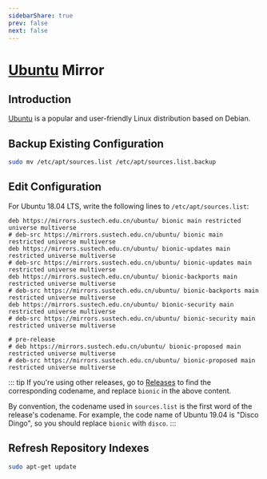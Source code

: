 ```yaml
---
sidebarShare: true
prev: false
next: false
---
```


# [Ubuntu](/ubuntu/) Mirror

## Introduction

[Ubuntu](https://ubuntu.com/) is a popular and user-friendly Linux distribution based on Debian.

## Backup Existing Configuration

``` sh
sudo mv /etc/apt/sources.list /etc/apt/sources.list.backup
```

## Edit Configuration

For Ubuntu 18.04 LTS, write the following lines to `/etc/apt/sources.list`:

```
deb https://mirrors.sustech.edu.cn/ubuntu/ bionic main restricted universe multiverse
# deb-src https://mirrors.sustech.edu.cn/ubuntu/ bionic main restricted universe multiverse
deb https://mirrors.sustech.edu.cn/ubuntu/ bionic-updates main restricted universe multiverse
# deb-src https://mirrors.sustech.edu.cn/ubuntu/ bionic-updates main restricted universe multiverse
deb https://mirrors.sustech.edu.cn/ubuntu/ bionic-backports main restricted universe multiverse
# deb-src https://mirrors.sustech.edu.cn/ubuntu/ bionic-backports main restricted universe multiverse
deb https://mirrors.sustech.edu.cn/ubuntu/ bionic-security main restricted universe multiverse
# deb-src https://mirrors.sustech.edu.cn/ubuntu/ bionic-security main restricted universe multiverse

# pre-release
# deb https://mirrors.sustech.edu.cn/ubuntu/ bionic-proposed main restricted universe multiverse
# deb-src https://mirrors.sustech.edu.cn/ubuntu/ bionic-proposed main restricted universe multiverse
```

::: tip
If you're using other releases, go to [Releases](https://wiki.ubuntu.com/Releases) to find the corresponding codename, and replace `bionic` in the above content.

By convention, the codename used in `sources.list` is the first word of the release's codename. For example, the code name of Ubuntu 19.04 is "Disco Dingo", so you should replace `bionic` with `disco`.
:::

## Refresh Repository Indexes

``` sh
sudo apt-get update
```